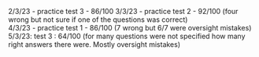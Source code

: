 2/3/23 - practice test 3 - 86/100
3/3/23 - practice test 2 - 92/100  (four wrong but not sure if one of the questions was correct)   
4/3/23 - practice test 1 - 86/100  (7 wrong but 6/7 were oversight mistakes)   
5/3/23: test 3 : 64/100 (for many questions were not specified how many right answers there were. Mostly oversight mistakes)     